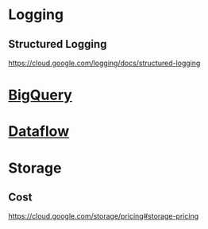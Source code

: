 # Logging

## Structured Logging
https://cloud.google.com/logging/docs/structured-logging

# [BigQuery](../../Data-Engineering/gcp_bigquery.md)

# [Dataflow](../../Data-Engineering/gcp_dataflow.md)

# Storage

## Cost

https://cloud.google.com/storage/pricing#storage-pricing
